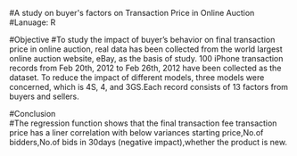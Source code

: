 #A study on buyer's factors on Transaction Price in Online Auction
#Lanuage: R 

#Objective
#To study the impact of buyer’s behavior on final transaction price in online auction, real data has been collected from the world largest online auction website, eBay, as the basis of study. 100 iPhone transaction records from Feb 20th, 2012 to Feb 26th, 2012 have been collected as the dataset. To reduce the impact of different models, three models were concerned, which is 4S, 4, and 3GS.Each record consists of 13 factors from buyers and sellers.

#Conclusion  
#The regression function shows that the final transaction fee transaction price has a liner correlation with below variances starting price,No.of bidders,No.of bids in 30days (negative impact),whether the product is new. 
